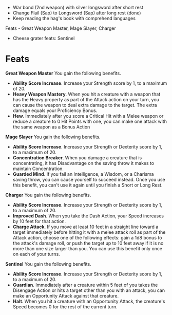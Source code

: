 - War bond (2nd weapon) with silver longsword after short rest
- Change Flail (Sap) to Longsword (Sap) after long rest (done)
- Keep reading the hag's book with comprehend languages

Feats - Great Weapon Master, Mage Slayer, Charger
- Cheese grater feats: Sentinel




# Feats

**Great Weapon Master**
You gain the following benefits.  
- **Ability Score Increase**. Increase your Strength score by 1, to a maximum of 20.  
- **Heavy Weapon Mastery**. When you hit a creature with a weapon that has the Heavy property as part of the Attack action on your turn, you can cause the weapon to deal extra damage to the target. The extra damage equals your Proficiency Bonus.  
- **Hew**. Immediately after you score a Critical Hit with a Melee weapon or reduce a creature to 0 Hit Points with one, you can make one attack with the same weapon as a Bonus Action

**Mage Slayer**
You gain the following benefits.  
- **Ability Score Increase**. Increase your Strength or Dexterity score by 1, to a maximum of 20.  
- **Concentration Breaker**. When you damage a creature that is concentrating, it has Disadvantage on the saving throw it makes to maintain Concentration.  
- **Guarded Mind**. If you fail an Intelligence, a Wisdom, or a Charisma saving throw, you can cause yourself to succeed instead. Once you use this benefit, you can't use it again until you finish a Short or Long Rest.

**Charger**
You gain the following benefits.  
- **Ability Score Increase**. Increase your Strength or Dexterity score by 1, to a maximum of 20.  
- **Improved Dash**. When you take the Dash Action, your Speed increases by 10 feet for that action.  
- **Charge Attack**. If you move at least 10 feet in a straight line toward a target immediately before hitting it with a melee attack roll as part of the Attack action, choose one of the following effects: gain a 1d8 bonus to the attack's damage roll, or push the target up to 10 feet away if it is no more than one size larger than you. You can use this benefit only once on each of your turns.

**Sentinel**
You gain the following benefits.  
- **Ability Score Increase**. Increase your Strength or Dexterity score by 1, to a maximum of 20.  
- **Guardian**. Immediately after a creature within 5 feet of you takes the Disengage Action or hits a target other than you with an attack, you can make an Opportunity Attack against that creature.  
- **Halt**. When you hit a creature with an Opportunity Attack, the creature's Speed becomes 0 for the rest of the current turn.

